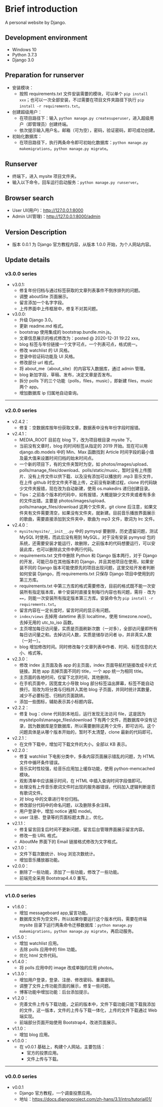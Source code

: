 # Brief introduction

A personal website by Django.

## Development environment

- Windows 10
- Python 3.7.3
- Django 3.0

## Preparation for runserver

- 安装模块：
    - 按照 requirements.txt 文件安装需要的模块，可以单个 `pip install xxx`；也可以一次全部安装，不过需要在项目文件夹路径下执行 `pip install -r requirements.txt`。
- 创建超级用户：
    - 在项目路径下：输入 `python manage.py createsuperuser`，进入超级用户（即管理员）创建终端。
    - 依次提示输入用户名，邮箱（可为空），密码，验证密码，即可成功创建。
- 初始化数据库：
    - 在项目路径下，执行两条命令即可初始化数据库：`python manage.py makemigrations`，`python manage.py migrate`。

## Runserver

- 终端下，进入 mysite 项目文件夹。
- 输入以下命令，回车运行启动服务：`python manage.py runserver`。

## Browser search

- User UI(用户)：http://127.0.0.1:8000
- Admin UI(管理)：http://127.0.0.1:8000/admin

## Version Description

- 版本 0.0.1 为 Django 官方教程内容，从版本 1.0.0 开始，为个人网站内容。

## Update details

### v3.0.0 series

- v3.0.1:
    - 修复年份归档与通过标签获取的文章列表事件不倒序排列的问题。
    - 调整 aboutSite 页面展示。
    - 留言添加一个名字字段。
    - 上传界面中上传框居中，修复不对其问题。
- v3.0.0:
    - 升级 Django 3.0。
    - 更新 readme.md 格式。
    - bootstrap 使用集成的 bootstrap.bundle.min.js。
    - 文章信息展示的格式修改为：posted @ 2020-12-31 19:22 xxx。
    - blog 标签与年份链接一个文字可点，一个列表可点，格式统一。
    - 修改 watchlist 的 UI 风格。
    - 登录中验证码功能及 UI 风格。
    - 修改部分 url 格式。
    - 将 about_me（about_site）的内容写入数据库，通过 admin 管理。
    - blog 新加字段，草稿、发布，决定文章是否发布。
    - 拆分 polls 下的三个功能（polls，files，music），即新建 files，music 两个 app。
    - 增加数据库 ip 归属地自动查询。

---

### v2.0.0 series

- v2.4.2：
    - 修复：空数据库按年份获取文章，数据表中没有年份字段时报错。
- v2.4.1：
    - MEDIA_ROOT 目前在 blog 下，改为项目根目录 mysite 下。
    - 当前没有文章时，blog 的时间标签从指定的 2019 开始。现在可以用 django.db.models 中的 Min、Max 函数找到 Article 时间字段的最小值及最大值来设置时间归档的始末时间点。
    - 一个新的项目下，有的文件夹暂时为空，如 photos/images/upload、polls/manage_files/download、polls/static/music，暂时没有上传图片、没有上传文件以供下载、以及没有添加可以播放的 .mp3 音乐文件，在上传 github 时空文件夹不能上传，之前没有新建过程，clone 的代码缺少文件夹报错，现在改为自动新建，使用 os.makedirs 递归创建目录。
    - Tips：之前各个版本的代码中，如有报错，大概是缺少文件夹或者有多余的文件出错。主要是 photos/images/upload、polls/manage_files/download 这两个文件夹，git clone 后注意，如果文件夹有文件需要清空，如果没有文件夹，就新建。目前音乐播放界面展示的歌曲，需要直接添加到文件夹中，歌曲为 mp3 文件，歌词为 lrc 文件。
- v2.4.0：
    - `mysite/mysite/__init__.py` 中的 pymysql 要删除，历史遗留问题，测试 MySQL 时使用，而此后没有用到 MySQL，对于没有安装 pymysql 包的系统，还需要安装才能运行，故删除，之前版本的代码想要运行，可以安装此库，也可以删除此文件中两行代码。
    - requirements.txt 文件中删除 Python 和 Django 版本两行，对于 Django 的开发，可能已存在其他版本的 Django，并且其他项目在使用，如果安装不同的 Django 版本可能使原先的项目出现问题，这里交给开发者判断如何安装 Django，而 requirements.txt 只保存 Django 项目中使用到的第三方库。
    - requirements.txt 中第三方库的格式需要修改，目前的格式既不能一次安装所有指定版本库，单个安装时直接复制每行内容也有问题，需将 `-` 改为 `==`，则能一次安装所有指定版本第三方库。安装命令为 `pip install -r requirements.txt`。
    - 留言内容在一定长度时，留言时间的显示有问题。
    - `index/views` 去掉用 datetime 表示 localtime，使用 timezone.now()。去掉无用的 utc_to_iso 函数。
    - 主页增加每日访问量，实质是页面刷新次数（一对多），全部访问量即所有每日访问量之和。去掉访问人数，实质是储存访问者 ip，并非真实人数（一对一）。
    - blog 增加修改时间。同时修改每个文章列表中作者、时间、标签信息的大小、格式等。
- v2.3.0：
    - 修改 index 主页面及各 app 的主页面，index 页面导航栏链接改成卡片式链接。其他 app 去掉页面不同的 title，一个 app 统一为相同 title。
    - 主页面的各地时间，仅留下北京时间，其他删除。
    - 在手机页面中，因宽度太小导致 blog 部分标签溢出屏幕，标签不能自动换行。现改为将分类与归档并入其他 blog 子页面，并同时统计其数量，减少不必要标签、归档的页面跳转。
    - 添加一些图标，辅助表示其小标题内容。
- v2.2.2：
    - 修复 bug：clone 代码到本地后，运行发现无法访问 file，这是因为 mysite\polls\manage_files\download 下有两个文件，而数据库中没有记录，因为数据库是空数据库，所以需要删除这两个文件，即可访问。这个问题具体是从哪个版本开始的，暂时不太清楚，clone 最新的代码即可。
- v2.2.1：
    - 在文件下载中，增加可下载文件的大小，全部以 KB 表示。
- v2.2.0：
    - 修复 watchlist 下电影分类中，多条内容页面展示错乱的问题，为 HTML 文件中循环条件错误。
    - 音乐实时性较强，给音乐应用加上缓存功能，使用 python-memcached 模块。
    - 观影清单中应该展示时间，在 HTML 中插入查询时间字段值即可。
    - 处理没有上传音乐歌词文件时出现的服务器错误，代码加入逻辑判断是否有歌词文件。
    - 对 blog 中的文章进行年份归档。
    - 修改部分代码中的命名问题，以及删除多余注释。
    - 用户登录中，增加 notice 通知 model。
    - user 注册、登录等的页面标题太靠上，优化。
- v2.1.1：
    - 修复留言回复后时间不更新问题，留言后台管理界面展示留言内容。
    - 修改一些 URL 格式。
    - AboutMe 界面下的 Email 链接格式修改为文字格式。
- v2.1.0：
    - 文件下载次数统计、blog 浏览次数统计。
    - 增加音乐播放器功能。
- v2.0.0：
    - 删除了一些功能，添加了一些功能，修改了一些功能。
    - 前端完全采用 Bootstrap4.4.0 重写。

---

### v1.0.0 series

- v1.6.0：
    - 增加 messageboard app,留言功能。
    - 数据库文件为空文件，所以如果你要运行这个版本代码，需要在终端 mysite 目录下运行两条命令迁移数据库：`python manage.py makemigrations`，`python manage.py migrate`，再启动服务。
- v1.5.0：
    - 增加 watchlist 应用。
    - 去除 polls 应用中的 film 功能。
    - 优化 html 文件代码。
- v1.4.0：
    - 将 polls 应用中的 image 改成单独的应用 photos。
- v1.3.0：
    - 增加用户登录，登录、注册、修改密码、重置密码。
    - 调整了文件上传功能页面的展示，修复一些问题。
    - 博客功能中增加功能：后台添加提示。
- v1.2.0：
    - 完善文件上传与下载功能，之前的版本中，文件下载功能只能下载我添加的文件，这一版本，文件的上传与下载一体化，上传的文件下载通过 Web 端实现。
    - 前端部分页面开始使用 Bootstrap4，改进页面展示。
- v1.1.0：
    - 增加 blog 应用。
- v1.0.0：
    - 在 v0.0.1 基础上，构建个人网站，主要包括：
        - 官方的投票应用。
        - 文件上传与下载。

---

### v0.0.0 series

- v0.0.1
    - Django 官方教程，一个调查投票应用。
    - 地址：https://docs.djangoproject.com/zh-hans/3.1/intro/tutorial01/
